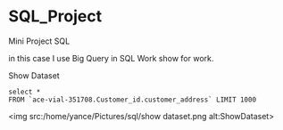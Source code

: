 # SQL_Project

Mini Project SQL

in this case I use Big Query in SQL Work show for work.


Show Dataset
 
```
select *
FROM `ace-vial-351708.Customer_id.customer_address` LIMIT 1000

```
<img src:/home/yance/Pictures/sql/show dataset.png alt:ShowDataset>
